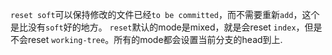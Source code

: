 `reset soft`可以保持修改的文件已经`to be committed`，而不需要重新`add`，这个是比没有`soft`好的地方。
`reset`默认的mode是mixed，就是会reset `index`，但是不会reset `working-tree`。所有的mode都会设置当前分支的head到<commit>上.
